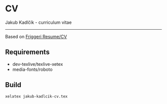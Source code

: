 # CV
Jakub Kadlčík - curriculum vitae

---

Based on [Friggeri Resume/CV](http://www.latextemplates.com/template/friggeri-resume-cv)


## Requirements
- dev-texlive/texlive-xetex
- media-fonts/roboto

## Build

	xelatex jakub-kadlcik-cv.tex
